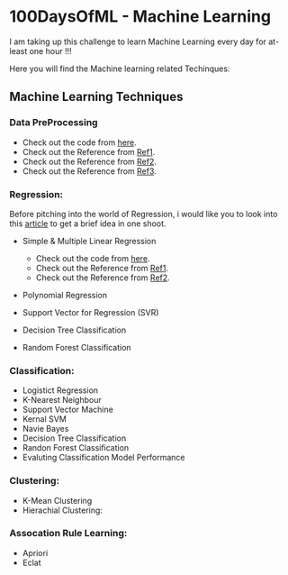 # 100DaysOfML - Machine Learning
I am taking up this challenge to learn Machine Learning every day for at-least one hour !!!

Here you will find the Machine learning related Techinques:

## Machine Learning Techniques

### Data PreProcessing

  - Check out the code from [here](https://github.com/mankertales/100DaysOfML/blob/master/Machine_Learning/DataProcessing.md).
  - Check out the Reference from [Ref1](https://towardsdatascience.com/ways-to-detect-and-remove-the-outliers-404d16608dba).
  - Check out the Reference from [Ref2](https://towardsdatascience.com/feature-engineering-for-machine-learning-3a5e293a5114#7559).
  - Check out the Reference from [Ref3](https://medium.com/analytics-vidhya/feature-preprocessing-for-numerical-data-the-most-important-step-e9ed76151298).
  
### Regression:

Before pitching into the world of Regression, i would like you to look into this [article](https://www.analyticsvidhya.com/blog/2015/08/comprehensive-guide-regression/) to get a brief idea in one shoot.

- Simple & Multiple Linear Regression

  - Check out the code from [here](https://github.com/mankertales/100DaysOfML/blob/master/Machine_Learning/Multiple_Linear_Regression.md).
  - Check out the Reference from [Ref1](https://medium.com/@pytholabs/multivariate-linear-regression-from-scratch-in-python-5c4f219be6a).
  - Check out the Reference from [Ref2](https://www.datacamp.com/community/tutorials/essentials-linear-regression-python).
  
- Polynomial Regression
- Support Vector for Regression (SVR)
- Decision Tree Classification
- Random Forest Classification

### Classification:

- Logistict Regression
- K-Nearest Neighbour
- Support Vector Machine
- Kernal SVM
- Navie Bayes
- Decision Tree Classification
- Randon Forest Classification
- Evaluting Classification Model Performance

### Clustering:

- K-Mean Clustering
- Hierachial Clustering:

### Assocation Rule Learning:

- Apriori
- Eclat

